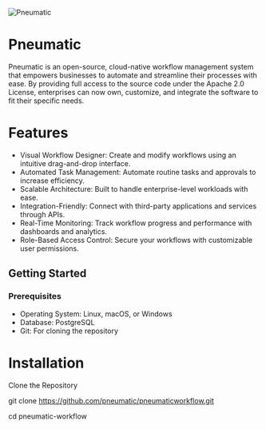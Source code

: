 ![Pneumatic](https://downloads.intercomcdn.com/i/o/348923885/eead981291a58644d8e60f87/IMG_4.png)
# Pneumatic
Pneumatic is an open-source, cloud-native workflow management system that empowers businesses to automate and streamline their processes with ease. By providing full access to the source code under the Apache 2.0 License, enterprises can now own, customize, and integrate the software to fit their specific needs.
# Features
* Visual Workflow Designer: Create and modify workflows using an intuitive drag-and-drop interface.
* Automated Task Management: Automate routine tasks and approvals to increase efficiency.
* Scalable Architecture: Built to handle enterprise-level workloads with ease.
* Integration-Friendly: Connect with third-party applications and services through APIs.
* Real-Time Monitoring: Track workflow progress and performance with dashboards and analytics.
* Role-Based Access Control: Secure your workflows with customizable user permissions.
## Getting Started
### Prerequisites
* Operating System: Linux, macOS, or Windows
* Database: PostgreSQL
* Git: For cloning the repository
# Installation
Clone the Repository

git clone https://github.com/pneumatic/pneumaticworkflow.git

cd pneumatic-workflow
